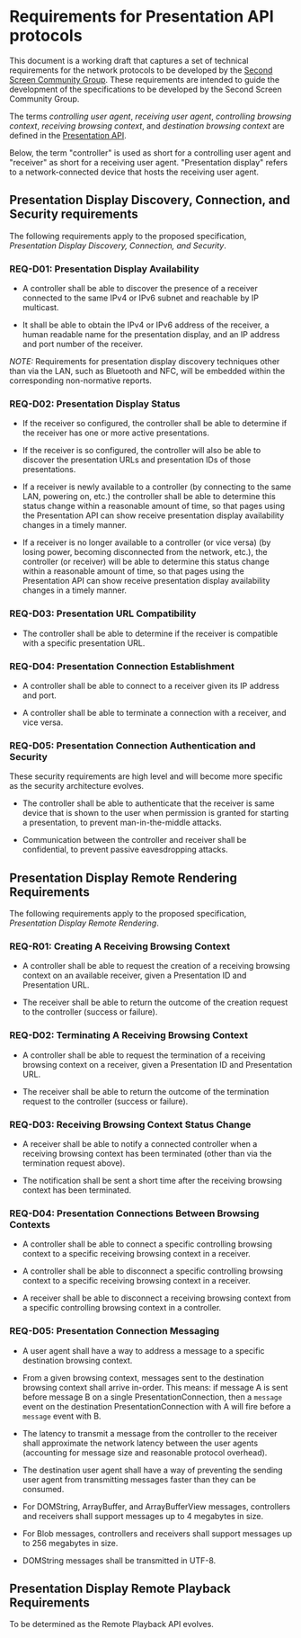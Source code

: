 # Requirements for Presentation API protocols 

This document is a working draft that captures a set of technical requirements
for the network protocols to be developed by the [Second Screen Community
Group](https://webscreens.github.io/cg-charter/).  These requirements are
intended to guide the development of the specifications to be developed by the
Second Screen Community Group.

The terms *controlling user agent*, *receiving user agent*, *controlling
browsing context*, *receiving browsing context*, and *destination browsing
context* are defined in the [Presentation
API](https://w3c.github.io/presentation-api/).

Below, the term "controller" is used as short for a controlling user agent and
"receiver" as short for a receiving user agent.  "Presentation display" refers
to a network-connected device that hosts the receiving user agent.

## <a name="spec-ddc"></a>Presentation Display Discovery, Connection, and Security requirements

The following requirements apply to the proposed specification, *Presentation
Display Discovery, Connection, and Security*.

### <a name="REQ-D01"></a>REQ-D01: Presentation Display Availability

- A controller shall be able to discover the presence of a receiver connected to
the same IPv4 or IPv6 subnet and reachable by IP multicast.

- It shall be able to obtain the IPv4 or IPv6 address of the receiver, a human
readable name for the presentation display, and an IP address and port number of
the receiver.

*NOTE:* Requirements for presentation display discovery techniques other than
via the LAN, such as Bluetooth and NFC, will be embedded within the
corresponding non-normative reports.

### <a name="REQ-D02"></a>REQ-D02: Presentation Display Status

- If the receiver so configured, the controller shall be able to determine if the
receiver has one or more active presentations.

- If the receiver is so configured, the controller will also be able to discover
the presentation URLs and presentation IDs of those presentations.

- If a receiver is newly available to a controller (by connecting to the same
LAN, powering on, etc.) the controller shall be able to determine this status
change within a reasonable amount of time, so that pages using the
Presentation API can show receive presentation display availability changes in
a timely manner.

- If a receiver is no longer available to a controller (or vice versa) (by
losing power, becoming disconnected from the network, etc.), the controller (or
receiver) will be able to determine this status change within a reasonable
amount of time, so that pages using the Presentation API can show receive
presentation display availability changes in a timely manner.

### <a name="REQ-D02"></a>REQ-D03: Presentation URL Compatibility

- The controller shall be able to determine if the receiver is compatible with a
specific presentation URL.

### <a name="REQ-D04"></a>REQ-D04: Presentation Connection Establishment

- A controller shall be able to connect to a receiver given its IP address and port.

- A controller shall be able to terminate a connection with a receiver, and vice versa.

### <a name="REQ-D04"></a>REQ-D05: Presentation Connection Authentication and Security

These security requirements are high level and will become more specific as the
security architecture evolves.

- The controller shall be able to authenticate that the receiver is same device
that is shown to the user when permission is granted for starting a presentation,
to prevent man-in-the-middle attacks.

- Communication between the controller and receiver shall be confidential, to prevent
passive eavesdropping attacks.

## <a name="spec-rendering"></a>Presentation Display Remote Rendering Requirements

The following requirements apply to the proposed specification, *Presentation
Display Remote Rendering*.

### <a name="REQ-R01"></a>REQ-R01: Creating A Receiving Browsing Context

- A controller shall be able to request the creation of a receiving browsing
context on an available receiver, given a Presentation ID and Presentation
URL.

- The receiver shall be able to return the outcome of the creation request to the
controller (success or failure).

### <a name="REQ-R02"></a>REQ-D02: Terminating A Receiving Browsing Context

- A controller shall be able to request the termination of a receiving browsing
context on a receiver, given a Presentation ID and Presentation URL.

- The receiver shall be able to return the outcome of the termination request to
the controller (success or failure).

### <a name="REQ-R03"></a>REQ-D03: Receiving Browsing Context Status Change

- A receiver shall be able to notify a connected controller when a receiving
browsing context has been terminated (other than via the termination request
above).

- The notification shall be sent a short time after the receiving browsing
context has been terminated.

### <a name="REQ-R04"></a>REQ-D04: Presentation Connections Between Browsing Contexts

- A controller shall be able to connect a specific controlling browsing context to a
specific receiving browsing context in a receiver.

- A controller shall be able to disconnect a specific controlling browsing context to a
specific receiving browsing context in a receiver.

- A receiver shall be able to disconnect a receiving browsing context from a
specific controlling browsing context in a controller.

### <a name="REQ-R05"></a>REQ-D05: Presentation Connection Messaging

- A user agent shall have a way to address a message to a specific destination
browsing context.

- From a given browsing context, messages sent to the destination browsing
context shall arrive in-order.  This means: if message A is sent before
message B on a single PresentationConnection, then a `message` event on the
destination PresentationConnection with A will fire before a `message` event
with B.

- The latency to transmit a message from the controller to the receiver shall
approximate the network latency between the user agents (accounting for
message size and reasonable protocol overhead).

- The destination user agent shall have a way of preventing the sending user
agent from transmitting messages faster than they can be consumed.

- For DOMString, ArrayBuffer, and ArrayBufferView messages, controllers and
receivers shall support messages up to 4 megabytes in size.

- For Blob messages, controllers and receivers shall support messages up to 256
megabytes in size.

- DOMString messages shall be transmitted in UTF-8.

## <a name="spec-playback"></a>Presentation Display Remote Playback Requirements

To be determined as the Remote Playback API evolves.


